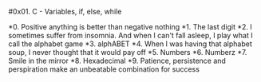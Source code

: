 #0x01. C - Variables, if, else, while

*0. Positive anything is better than negative nothing
*1. The last digit
*2. I sometimes suffer from insomnia. And when I can't fall asleep, I play what I call the alphabet game
*3. alphABET
*4. When I was having that alphabet soup, I never thought that it would pay off
*5. Numbers
*6. Numberz
*7. Smile in the mirror
*8. Hexadecimal
*9. Patience, persistence and perspiration make an unbeatable combination for success
